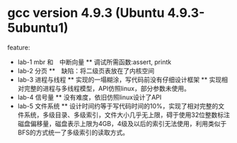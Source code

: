 # gcc version 4.9.3 (Ubuntu 4.9.3-5ubuntu1)

feature:
* lab-1 mbr 和　中断向量
** 调试所需函数:assert, printk
* lab-2 分页
**　缺陷：将二级页表放在了内核空间
* lab-3 进程与线程
** 实现的一塌糊涂，写代码前没有仔细设计框架
** 实现相对完整的进程与多线程模型，API仿照linux，部分参数未使用。
* lab-4 信号量
** 没有难度，依旧仿照linux设计了API
* lab-5 文件系统
** 设计时间约等于写代码时间的10%，实现了相对完整的文件系统，多级目录、多级索引，文件大小几乎无上限，碍于使用32位整数标注磁盘偏移量，磁盘表示上限为4GB，4级及以后的索引无法使用，利用类似于BFS的方式统一了多级索引的读取方式。
